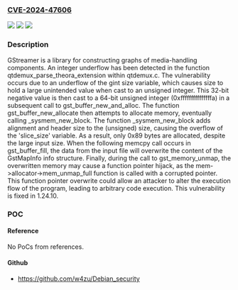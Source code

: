 ### [CVE-2024-47606](https://cve.mitre.org/cgi-bin/cvename.cgi?name=CVE-2024-47606)
![](https://img.shields.io/static/v1?label=Product&message=gstreamer&color=blue)
![](https://img.shields.io/static/v1?label=Version&message=%3D%20%3C%201.24.10%20&color=brighgreen)
![](https://img.shields.io/static/v1?label=Vulnerability&message=CWE-190%3A%20Integer%20Overflow%20or%20Wraparound&color=brighgreen)

### Description

GStreamer is a library for constructing graphs of media-handling components. An integer underflow has been detected in the function qtdemux_parse_theora_extension within qtdemux.c. The vulnerability occurs due to an underflow of the gint size variable, which causes size to hold a large unintended value when cast to an unsigned integer. This 32-bit negative value is then cast to a 64-bit unsigned integer (0xfffffffffffffffa) in a subsequent call to gst_buffer_new_and_alloc. The function gst_buffer_new_allocate then attempts to allocate memory, eventually calling _sysmem_new_block. The function _sysmem_new_block adds alignment and header size to the (unsigned) size, causing the overflow of the 'slice_size' variable. As a result, only 0x89 bytes are allocated, despite the large input size. When the following memcpy call occurs in gst_buffer_fill, the data from the input file will overwrite the content of the GstMapInfo info structure. Finally, during the call to gst_memory_unmap, the overwritten memory may cause a function pointer hijack, as the mem->allocator->mem_unmap_full function is called with a corrupted pointer. This function pointer overwrite could allow an attacker to alter the execution flow of the program, leading to arbitrary code execution. This vulnerability is fixed in 1.24.10.

### POC

#### Reference
No PoCs from references.

#### Github
- https://github.com/w4zu/Debian_security

